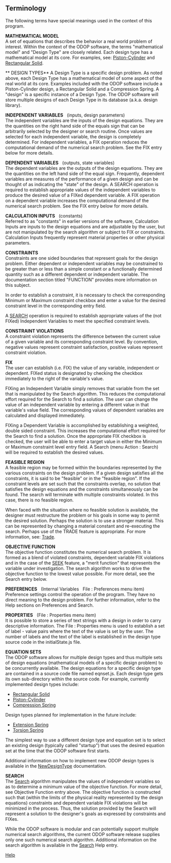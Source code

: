 ## Terminology

The following terms have special meanings used in the context of this program.

**MATHEMATICAL MODEL**   
A set of equations that describes the behavior a real world problem of interest.
Within the context of the ODOP software, the terms "mathematical model" and
"Design Type" are closely related.
Each design type has a mathematical model at its core.
For examples, see: [Piston-Cylinder](./DesignTypes/png/PCylDiagram.png) and 
[Rectangular Solid](./DesignTypes/png/RectangularSolidDiagram.png).

** DESIGN TYPES**
A Design Type is a specific design problem.  As noted above, each 
Design Type has a mathematical model of some aspect of the real world
at its core.  Examples included with the ODOP software include a 
Piston-Cylinder design, a Rectangular Solid and a Compression Spring.
A "design" is a specific instance of a Design Type.  The ODOP software
will store multiple designs of each Design Type in its database 
(a.k.a. design library).

**INDEPENDENT VARIABLES** &nbsp;  (inputs, design parameters)   
The independent variables are the inputs of the design equations.
They are the quantities on the right hand side of the equals sign that
can be arbitrarily selected by the designer or search routine. 
Once values are selected for each independent variable, 
the design is completely determined. 
For independent variables, a FIX operation reduces the computational demand 
of the numerical search problem.
See the FIX entry below for more details.

**DEPENDENT VARIABLES** &nbsp;  (outputs, state variables)   
The dependent variables are the outputs of the design equations.
They are the quantities on the left hand side of the equal sign.
Frequently, dependent variables are measures of the performance of a given
design and can be thought of as indicating the "state" of the design. 
A SEARCH operation is required to establish appropriate values of the
independent variables to produce the desired value of a FIXed dependent
variable.  A FIX operation on a dependent variable increases the
computational demand of the numerical search problem.
See the FIX entry below for more details.

**CALCULATION INPUTS** &nbsp;  (constants)   
Referred to as "constants" in earlier versions of the software, 
Calculation Inputs are inputs to the design equations and are adjustable by the
user, but are not manipulated by the search algorithm or subject to FIX or constraints. 
Calculation Inputs frequently represent material properties or other 
physical parameters.

**CONSTRAINTS**   
Constraints are one sided boundaries that represent goals for the design
problem.  Either dependent or independent variables may be constrained to
be greater than or less than a simple constant or a functionally
determined quantity such as a different dependent or independent
variable.  The documentation section titled "FUNCTION" provides more
information on this subject.

In order to establish a constraint, it is necessary to check the corresponding
Minimum or Maximum constraint checkbox and enter a value for the desired 
constraint level in the corresponding entry field.

A [SEARCH](search) operation is required to establish appropriate values of the
(not FIXed) Independent Variables to meet the specified constraint levels.

**CONSTRAINT VIOLATIONS**   
A constraint violation represents the difference between the current
value of a given variable and its corresponding constraint level.  By
convention, negative values represent constraint satisfaction, positive
values represent constraint violation.

**FIX**   
The user can establish (i.e. FIX) the value of any variable, independent or dependent.
FIXed status is designated by checking the checkbox immediately to the right
of the variable's value.

FIXing an Independent Variable simply removes that variable from the set that
is manipulated by the Search algorithm.
This reduces the computational effort required for the Search to find a solution.
The user can change the value of an independent variable by 
entering a different value in that variable's value field. 
The corresponding values of dependent variables are calculated and displayed immediately.

FIXing a Dependent Variable is accomplished by establishing a weighted, 
double sided constraint.
This increases the computational effort required for the Search to find a solution.
Once the appropriate FIX checkbox is checked, the user will be able to enter
a target value in either the Minimum or Maximum constraint level entry field.
A Search (menu Action : Search) will be required to establish the desired values.

**FEASIBLE REGION**   
A feasible region may be formed within the boundaries represented by the
various constraints on the design problem.  If a given design satisfies
all the constraints, it is said to be "feasible" or in the "feasible
region".  If the constraint levels are set such that the constraints
overlap, no solution that satisfies the design equations and the
constraints simultaneously can be found.  The search will terminate with
multiple constraints violated.  In this case, there is no feasible
region.

When faced with the situation where no feasible solution is available,
the designer must restructure the problem or his goals in some way to
permit the desired solution.  Perhaps the solution is to use a stronger
material.  This can be represented by changing a material constant and
re-executing the search. 
Perhaps use of the TRADE feature is appropriate.
For more information, see: [Trade](./trade).

**OBJECTIVE FUNCTION**   
The objective function constitutes the numerical search problem.  It is
formed as a blend of violated constraints, dependent variable FIX
violations and in the case of the [SEEK](seek) feature, a "merit function" that
represents the variable under investigation.  The search algorithm works
to drive the objective function to the lowest value possible.
For more detail, see the Search entry below.

**PREFERENCES** &nbsp; (Internal Variables &nbsp; File : Preferences menu item)   
Preference settings control the operation of the program.  They have no
direct meaning to the design problem.  For further information, refer to 
the Help sections on Preferences and Search.

**PROPERTIES** &nbsp; (File : Properties menu item)   
It is possible to store a series of text strings with a design in order 
to carry descriptive information. 
The File : Properties menu is used to establish a set of label - value 
pairs where the text of the value is set by the user.
The number of labels and the text of the label is established in the design type 
source code in the initialState.js file.

**EQUATION SETS**   
The ODOP software allows for multiple design types and thus multiple sets of 
design equations (mathematical models of a specific design problem) 
to be concurrently available. 
The design equations for a specific design type are contained in a source code
file named eqnset.js.
Each design type gets its own sub-directory within the source code.
For example, currently implemented design types include:
* [Rectangular Solid](./DesignTypes/r_solid)
* [Piston-Cylinder](./DesignTypes/pcyl) 
* [Compression Spring](./DesignTypes/c_spring)   

Design types planned for implementation in the future include:
* [Extension Spring](./DesignTypes/e_spring)   
* [Torsion Spring](./DesignTypes/t_spring)   

The simplest way to use a different design type and equation set is to select an
existing design (typically called "startup") that uses the desired equation set 
at the time that the ODOP software first starts. 

Additional information on how to implement new ODOP design types is available
in the [NewDesignType](../procedures/NewDesignType) documentation.

**SEARCH**    
The [Search](search) algorithm manipulates the values of independent variables 
so as to determine a minimum value of the objective function. 
For more detail, see Objective Function entry above.
The objective function is constructed such that 
(within the limits of the physical reality represented by the design equations)
constraints and dependent variable FIX violations will be minimized in the process.
Thus, the solution provided by the Search will represent a solution to the 
designer's goals as expressed by constraints and FIXes.

While the ODOP software is modular and can potentially support multiple numerical search algorithms, 
the current ODOP software release supplies only one such numerical search algorithm.
Additional information on the search algorithm is available in the 
[Search](./search) Help entry.   

[Help](./)

